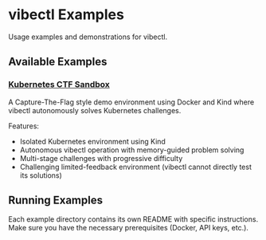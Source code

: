 # vibectl Examples

Usage examples and demonstrations for vibectl.

## Available Examples

### [Kubernetes CTF Sandbox](k8s-sandbox/README.md)

A Capture-The-Flag style demo environment using Docker and Kind where vibectl autonomously solves Kubernetes challenges.

Features:
- Isolated Kubernetes environment using Kind
- Autonomous vibectl operation with memory-guided problem solving
- Multi-stage challenges with progressive difficulty
- Challenging limited-feedback environment (vibectl cannot directly test its solutions)

## Running Examples

Each example directory contains its own README with specific instructions. Make sure you have the necessary prerequisites (Docker, API keys, etc.).
